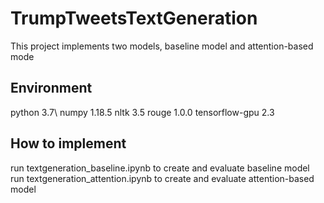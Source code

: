 # TrumpTweetsTextGeneration
This project implements two models, baseline model and attention-based mode

## Environment
python          3.7\\
numpy           1.18.5
nltk            3.5
rouge           1.0.0
tensorflow-gpu  2.3

## How to implement
run textgeneration_baseline.ipynb to create and evaluate baseline model
run textgeneration_attention.ipynb to create and evaluate attention-based model

